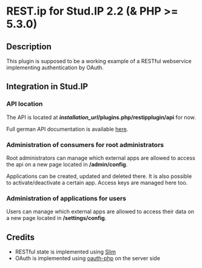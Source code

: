 # REST.ip for Stud.IP 2.2 (& PHP >= 5.3.0)

## Description

This plugin is supposed to be a working example of a RESTful webservice
implementing authentication by OAuth.

## Integration in Stud.IP

### API location

The API is located at ***installation_url*/plugins.php/restipplugin/api** for now.

Full german API documentation is available [here](http://studip.github.com/studip-rest.ip).

### Administration of consumers for root administrators

Root administrators can manage which external apps are allowed to access the api on a new page located in **/admin/config**.

Applications can be created, updated and deleted there. It is also possible to activate/deactivate a certain app. Access keys are managed here too.

### Administration of applications for users

Users can manage which external apps are allowed to access their data on a new page located in **/settings/config**.

## Credits

- RESTful state is implemented using [Slim](https://github.com/codeguy/Slim)
- OAuth is implemented using [oauth-php](http://code.google.com/p/oauth-php) on the server side
